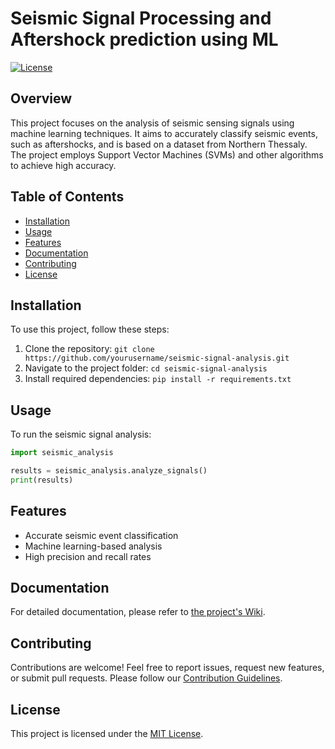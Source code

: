 # Seismic Signal Processing and Aftershock prediction using ML

[![License](https://img.shields.io/badge/license-MIT-blue.svg)](LICENSE)

## Overview

This project focuses on the analysis of seismic sensing signals using machine learning techniques. It aims to accurately classify seismic events, such as aftershocks, and is based on a dataset from Northern Thessaly. The project employs Support Vector Machines (SVMs) and other algorithms to achieve high accuracy.

## Table of Contents

- [Installation](#installation)
- [Usage](#usage)
- [Features](#features)
- [Documentation](#documentation)
- [Contributing](#contributing)
- [License](#license)

## Installation

To use this project, follow these steps:

1. Clone the repository: `git clone https://github.com/yourusername/seismic-signal-analysis.git`
2. Navigate to the project folder: `cd seismic-signal-analysis`
3. Install required dependencies: `pip install -r requirements.txt`

## Usage

To run the seismic signal analysis:

```python
import seismic_analysis

results = seismic_analysis.analyze_signals()
print(results)
```

## Features

- Accurate seismic event classification
- Machine learning-based analysis
- High precision and recall rates

## Documentation

For detailed documentation, please refer to [the project's Wiki](https://github.com/yourusername/seismic-signal-analysis/wiki).

## Contributing

Contributions are welcome! Feel free to report issues, request new features, or submit pull requests. Please follow our [Contribution Guidelines](CONTRIBUTING.md).

## License

This project is licensed under the [MIT License](LICENSE).
